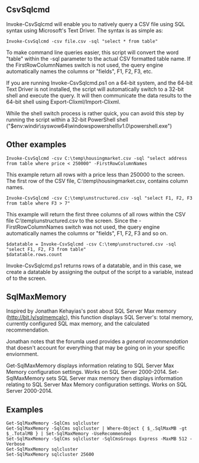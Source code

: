 CsvSqlcmd
--------------
Invoke-CsvSqlcmd will enable you to natively query a CSV file using SQL syntax using Microsoft's Text Driver. The syntax is as simple as:

    Invoke-CsvSqlcmd -csv file.csv -sql "select * from table"
	
To make command line queries easier, this script will convert the word "table" within the -sql parameter to the actual CSV formatted table name.   If the FirstRowColumnNames switch is not used, the query engine automatically names the columns or "fields", F1, F2, F3, etc.

If you are running Invoke-CsvSqlcmd.ps1 on a 64-bit system, and the 64-bit Text Driver is not installed, the script will automatically switch to a 32-bit shell and execute the query. It will then communicate the data results to the 64-bit shell using Export-Clixml/Import-Clixml. 

While the shell switch process is rather quick, you can avoid this step by running the script within a 32-bit  PowerShell shell ("$env:windir\syswow64\windowspowershell\v1.0\powershell.exe")

Other examples
-----
    Invoke-CsvSqlcmd -csv C:\temp\housingmarket.csv -sql "select address from table where price < 250000" -FirstRowColumnNames

This example return all rows with a price less than 250000 to the screen. The first row of the CSV file, C:\temp\housingmarket.csv, contains column names.

    Invoke-CsvSqlcmd -csv C:\temp\unstructured.csv -sql "select F1, F2, F3 from table where F3 > 7" 

This example will return the first three columns of all rows within the CSV file C:\temp\unstructured.csv to the screen. 
Since the -FirstRowColumnNames switch was not used, the query engine automatically names the columns or "fields", F1, F2, F3 and so on.

    $datatable = Invoke-CsvSqlcmd -csv C:\temp\unstructured.csv -sql "select F1, F2, F3 from table"  
    $datatable.rows.count

Invoke-CsvSqlcmd.ps1 returns rows of a datatable, and in this case, we create a datatable by assigning the output of the script to a variable, instead of to the screen.

SqlMaxMemory
--------------
Inspired by Jonathan Kehayias's post about SQL Server Max memory (http://bit.ly/sqlmemcalc), this function displays SQL Server's: 
total memory, currently configured SQL max memory, and the calculated recommendation.

Jonathan notes that the forumla used provides a *general recommendation* that doesn't account for everything that may be going on in your specific enviornment. 

Get-SqlMaxMemory displays information relating to SQL Server Max Memory configuration settings. Works on SQL Server 2000-2014.
Set-SqlMaxMemory sets SQL Server max memory then displays information relating to SQL Server Max Memory configuration settings. Works on SQL Server 2000-2014.

Examples
-----
	Get-SqlMaxMemory -SqlCms sqlcluster
	Get-SqlMaxMemory -SqlCms sqlcluster | Where-Object { $_.SqlMaxMB -gt $_.TotalMB } | Set-SqlMaxMemory -UseRecommended
	Set-SqlMaxMemory -SqlCms sqlcluster -SqlCmsGroups Express -MaxMB 512 -Verbose
	Get-SqlMaxMemory sqlcluster
	Set-SqlMaxMemory sqlcluster 25600